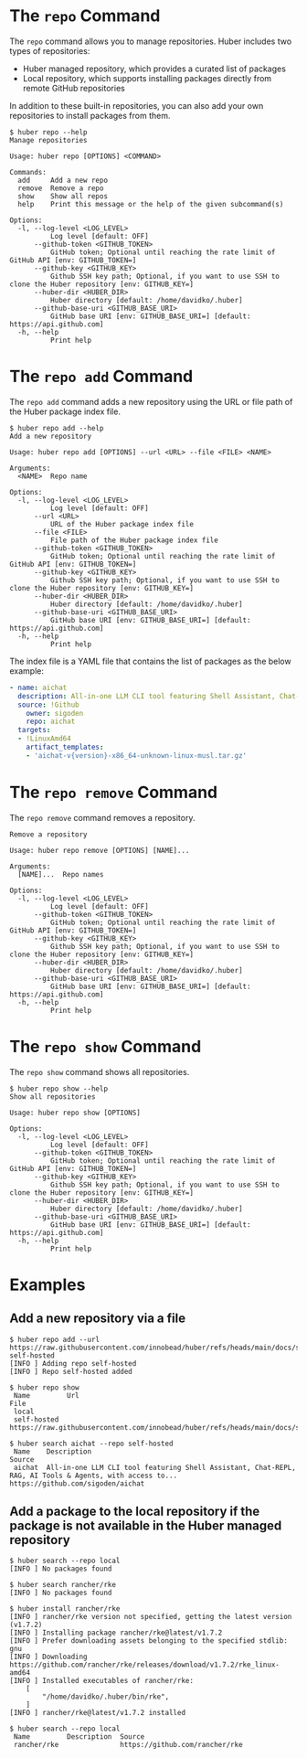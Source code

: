 # The `repo` Command

The `repo` command allows you to manage repositories. Huber includes two types of repositories:

- Huber managed repository, which provides a curated list of packages
- Local repository, which supports installing packages directly from remote GitHub repositories

In addition to these built-in repositories, you can also add your own repositories to install packages from them.

```console
$ huber repo --help
Manage repositories

Usage: huber repo [OPTIONS] <COMMAND>

Commands:
  add     Add a new repo
  remove  Remove a repo
  show    Show all repos
  help    Print this message or the help of the given subcommand(s)

Options:
  -l, --log-level <LOG_LEVEL>
          Log level [default: OFF]
      --github-token <GITHUB_TOKEN>
          GitHub token; Optional until reaching the rate limit of GitHub API [env: GITHUB_TOKEN=]
      --github-key <GITHUB_KEY>
          Github SSH key path; Optional, if you want to use SSH to clone the Huber repository [env: GITHUB_KEY=]
      --huber-dir <HUBER_DIR>
          Huber directory [default: /home/davidko/.huber]
      --github-base-uri <GITHUB_BASE_URI>
          GitHub base URI [env: GITHUB_BASE_URI=] [default: https://api.github.com]
  -h, --help
          Print help
```

# The `repo add` Command

The `repo add` command adds a new repository using the URL or file path of the Huber package index file.

```console
$ huber repo add --help
Add a new repository

Usage: huber repo add [OPTIONS] --url <URL> --file <FILE> <NAME>

Arguments:
  <NAME>  Repo name

Options:
  -l, --log-level <LOG_LEVEL>
          Log level [default: OFF]
      --url <URL>
          URL of the Huber package index file
      --file <FILE>
          File path of the Huber package index file
      --github-token <GITHUB_TOKEN>
          GitHub token; Optional until reaching the rate limit of GitHub API [env: GITHUB_TOKEN=]
      --github-key <GITHUB_KEY>
          Github SSH key path; Optional, if you want to use SSH to clone the Huber repository [env: GITHUB_KEY=]
      --huber-dir <HUBER_DIR>
          Huber directory [default: /home/davidko/.huber]
      --github-base-uri <GITHUB_BASE_URI>
          GitHub base URI [env: GITHUB_BASE_URI=] [default: https://api.github.com]
  -h, --help
          Print help
```

The index file is a YAML file that contains the list of packages as the below example:

```yaml
- name: aichat
  description: All-in-one LLM CLI tool featuring Shell Assistant, Chat-REPL, RAG, AI Tools & Agents, with access to OpenAI, Claude, Gemini, Ollama, Groq, and more.
  source: !Github
    owner: sigoden
    repo: aichat
  targets:
  - !LinuxAmd64
    artifact_templates:
    - 'aichat-v{version}-x86_64-unknown-linux-musl.tar.gz'

```

# The `repo remove` Command

The `repo remove` command removes a repository.

```console
Remove a repository

Usage: huber repo remove [OPTIONS] [NAME]...

Arguments:
  [NAME]...  Repo names

Options:
  -l, --log-level <LOG_LEVEL>
          Log level [default: OFF]
      --github-token <GITHUB_TOKEN>
          GitHub token; Optional until reaching the rate limit of GitHub API [env: GITHUB_TOKEN=]
      --github-key <GITHUB_KEY>
          Github SSH key path; Optional, if you want to use SSH to clone the Huber repository [env: GITHUB_KEY=]
      --huber-dir <HUBER_DIR>
          Huber directory [default: /home/davidko/.huber]
      --github-base-uri <GITHUB_BASE_URI>
          GitHub base URI [env: GITHUB_BASE_URI=] [default: https://api.github.com]
  -h, --help
          Print help
```

# The `repo show` Command

The `repo show` command shows all repositories.

```console
$ huber repo show --help
Show all repositories

Usage: huber repo show [OPTIONS]

Options:
  -l, --log-level <LOG_LEVEL>
          Log level [default: OFF]
      --github-token <GITHUB_TOKEN>
          GitHub token; Optional until reaching the rate limit of GitHub API [env: GITHUB_TOKEN=]
      --github-key <GITHUB_KEY>
          Github SSH key path; Optional, if you want to use SSH to clone the Huber repository [env: GITHUB_KEY=]
      --huber-dir <HUBER_DIR>
          Huber directory [default: /home/davidko/.huber]
      --github-base-uri <GITHUB_BASE_URI>
          GitHub base URI [env: GITHUB_BASE_URI=] [default: https://api.github.com]
  -h, --help
          Print help
```

# Examples

## Add a new repository via a file

```console
$ huber repo add --url https://raw.githubusercontent.com/innobead/huber/refs/heads/main/docs/src/cmd/repo/huber.yaml self-hosted
[INFO ] Adding repo self-hosted
[INFO ] Repo self-hosted added

$ huber repo show
 Name         Url                                                                                            File 
 local                                                                                                        
 self-hosted  https://raw.githubusercontent.com/innobead/huber/refs/heads/main/docs/src/cmd/repo/huber.yaml   
 
$ huber search aichat --repo self-hosted
 Name    Description                                                                                              Source 
 aichat  All-in-one LLM CLI tool featuring Shell Assistant, Chat-REPL, RAG, AI Tools & Agents, with access to...  https://github.com/sigoden/aichat 
```

## Add a package to the local repository if the package is not available in the Huber managed repository

```console
$ huber search --repo local
[INFO ] No packages found

$ huber search rancher/rke
[INFO ] No packages found

$ huber install rancher/rke
[INFO ] rancher/rke version not specified, getting the latest version (v1.7.2)
[INFO ] Installing package rancher/rke@latest/v1.7.2
[INFO ] Prefer downloading assets belonging to the specified stdlib: gnu
[INFO ] Downloading https://github.com/rancher/rke/releases/download/v1.7.2/rke_linux-amd64
[INFO ] Installed executables of rancher/rke:
    [
        "/home/davidko/.huber/bin/rke",
    ]
[INFO ] rancher/rke@latest/v1.7.2 installed

$ huber search --repo local
 Name         Description  Source 
 rancher/rke               https://github.com/rancher/rke 
```